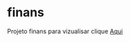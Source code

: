 # finans
Projeto finans 
para vizualisar clique
<a href="https://doncarderms.github.io/finans/">Aqui </a>
